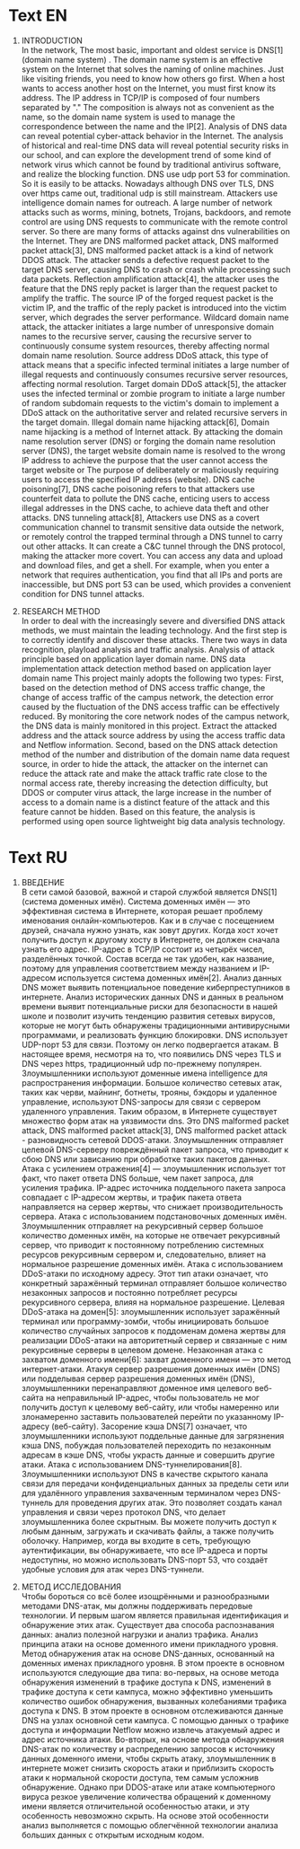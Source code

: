 # Text EN
1. INTRODUCTION<br>
In the network, The most basic, important and oldest service is DNS[1] (domain name system) . The
domain name system is an effective system on the Internet that solves the naming of online machines.
Just like visiting friends, you need to know how others go first. When a host wants to access another
host on the Internet, you must first know its address. The IP address in TCP/IP is composed of four
numbers separated by "." The composition is always not as convenient as the name, so the domain
name system is used to manage the correspondence between the name and the IP[2]. Analysis of DNS
data can reveal potential cyber-attack behavior in the Internet. The analysis of historical and real-time
DNS data will reveal potential security risks in our school, and can explore the development trend of
some kind of network virus which cannot be found by traditional antivirus software, and realize the
blocking function.
DNS use udp port 53 for commination. So it is easily to be attacks. Nowadays although DNS over
TLS, DNS over https came out, traditional udp is still mainstream. Attackers use intelligence domain
names for outreach. A large number of network attacks such as worms, mining, botnets, Trojans,
backdoors, and remote control are using DNS requests to communicate with the remote control server.
So there are many forms of attacks against dns vulnerabilities on the Internet. They are DNS malformed
packet attack,
DNS malformed packet attack[3], DNS malformed packet attack is a kind of network DDOS attack.
The attacker sends a defective request packet to the target DNS server, causing DNS to crash or crash
while processing such data packets.
Reflection amplification attack[4], the attacker uses the feature that the DNS reply packet is larger
than the request packet to amplify the traffic. The source IP of the forged request packet is the victim IP,
and the traffic of the reply packet is introduced into the victim server, which degrades the server
performance.
Wildcard domain name attack, the attacker initiates a large number of unresponsive domain names
to the recursive server, causing the recursive server to continuously consume system resources, thereby
affecting normal domain name resolution.
Source address DDoS attack, this type of attack means that a specific infected terminal initiates a
large number of illegal requests and continuously consumes recursive server resources, affecting
normal resolution.
Target domain DDoS attack[5], the attacker uses the infected terminal or zombie program to initiate a
large number of random subdomain requests to the victim's domain to implement a DDoS attack on the
authoritative server and related recursive servers in the target domain.
Illegal domain name hijacking attack[6], Domain name hijacking is a method of Internet attack. By
attacking the domain name resolution server (DNS) or forging the domain name resolution server
(DNS), the target website domain name is resolved to the wrong IP address to achieve the purpose that
the user cannot access the target website or The purpose of deliberately or maliciously requiring users
to access the specified IP address (website).
DNS cache poisoning[7], DNS cache poisoning refers to that attackers use counterfeit data to pollute
the DNS cache, enticing users to access illegal addresses in the DNS cache, to achieve data theft and
other attacks.
DNS tunneling attack[8], Attackers use DNS as a covert communication channel to transmit sensitive
data outside the network, or remotely control the trapped terminal through a DNS tunnel to carry out
other attacks. It can create a C&C tunnel through the DNS protocol, making the attacker more covert.
You can access any data and upload and download files, and get a shell. For example, when you enter a
network that requires authentication, you find that all IPs and ports are inaccessible, but DNS port 53
can be used, which provides a convenient condition for DNS tunnel attacks.

2. RESEARCH METHOD<br>
In order to deal with the increasingly severe and diversified DNS attack methods, we must maintain the
leading technology. And the first step is to correctly identify and discover these attacks. There two
ways in data recognition, playload analysis and traffic analysis.
Analysis of attack principle based on application layer domain name. DNS data implementation
attack detection method based on application layer domain name This project mainly adopts the
following two types: First, based on the detection method of DNS access traffic change, the change of
access traffic of the campus network, the detection error caused by the fluctuation of the DNS access
traffic can be effectively reduced. By monitoring the core network nodes of the campus network, the
DNS data is mainly monitored in this project. Extract the attacked address and the attack source address
by using the access traffic data and Netflow information. Second, based on the DNS attack detection
method of the number and distribution of the domain name data request source, in order to hide the
attack, the attacker on the internet can reduce the attack rate and make the attack traffic rate close to the
normal access rate, thereby increasing the detection difficulty, but DDOS or computer virus attack, the
large increase in the number of access to a domain name is a distinct feature of the attack and this
feature cannot be hidden. Based on this feature, the analysis is performed using open source lightweight
big data analysis technology. 


# Text RU
1. ВВЕДЕНИЕ<br>
В сети самой базовой, важной и старой службой является DNS[1] (система доменных имён). Система доменных имён — это эффективная система в Интернете, которая решает проблему именования онлайн-компьютеров. Как и в случае с посещением друзей, сначала нужно узнать, как зовут других. Когда хост хочет получить доступ к другому хосту в Интернете, он должен сначала узнать его адрес. IP-адрес в TCP/IP состоит из четырёх чисел, разделённых точкой. Состав всегда не так удобен, как название, поэтому для управления соответствием между названием и IP-адресом используется система доменных имён[2]. Анализ данных DNS может выявить потенциальное поведение киберпреступников в интернете. Анализ исторических данных DNS и данных в реальном времени выявит потенциальные риски для безопасности в нашей школе и позволит изучить тенденцию развития сетевых вирусов, которые не могут быть обнаружены традиционными антивирусными программами, и реализовать функцию блокировки. DNS использует UDP-порт 53 для связи. Поэтому он легко подвергается атакам. В настоящее время, несмотря на то, что появились DNS через TLS и DNS через https, традиционный udp по-прежнему популярен. Злоумышленники используют доменные имена intelligence для распространения информации. Большое количество сетевых атак, таких как черви, майнинг, ботнеты, трояны, бэкдоры и удаленное управление, используют DNS-запросы для связи с сервером удаленного управления. Таким образом, в Интернете существует множество форм атак на уязвимости dns. Это DNS malformed packet attack, DNS malformed packet attack[3], DNS malformed packet attack - разновидность сетевой DDOS-атаки. Злоумышленник отправляет целевой DNS-серверу повреждённый пакет запроса, что приводит к сбою DNS или зависанию при обработке таких пакетов данных. Атака с усилением отражения[4] — злоумышленник использует тот факт, что пакет ответа DNS больше, чем пакет запроса, для усиления трафика. IP-адрес источника поддельного пакета запроса совпадает с IP-адресом жертвы, и трафик пакета ответа направляется на сервер жертвы, что снижает производительность сервера. Атака с использованием подстановочных доменных имён. Злоумышленник отправляет на рекурсивный сервер большое количество доменных имён, на которые не отвечает рекурсивный сервер, что приводит к постоянному потреблению системных ресурсов рекурсивным сервером и, следовательно, влияет на нормальное разрешение доменных имён. Атака с использованием DDoS-атаки по исходному адресу. Этот тип атаки означает, что конкретный заражённый терминал отправляет большое количество незаконных запросов и постоянно потребляет ресурсы рекурсивного сервера, влияя на нормальное разрешение. Целевая DDoS-атака на домен[5]: злоумышленник использует заражённый терминал или программу-зомби, чтобы инициировать большое количество случайных запросов к поддоменам домена жертвы для реализации DDoS-атаки на авторитетный сервер и связанные с ним рекурсивные серверы в целевом домене. Незаконная атака с захватом доменного имени[6]: захват доменного имени — это метод интернет-атаки. Атакуя сервер разрешения доменных имён (DNS) или подделывая сервер разрешения доменных имён (DNS), злоумышленники перенаправляют доменное имя целевого веб-сайта на неправильный IP-адрес, чтобы пользователь не мог получить доступ к целевому веб-сайту, или чтобы намеренно или злонамеренно заставить пользователей перейти по указанному IP-адресу (веб-сайту). Засорение кэша DNS[7] означает, что злоумышленники используют поддельные данные для загрязнения кэша DNS, побуждая пользователей переходить по незаконным адресам в кэше DNS, чтобы украсть данные и совершить другие атаки. Атака с использованием DNS-туннелирования[8]. Злоумышленники используют DNS в качестве скрытого канала связи для передачи конфиденциальных данных за пределы сети или для удалённого управления захваченным терминалом через DNS-туннель для проведения других атак. Это позволяет создать канал управления и связи через протокол DNS, что делает злоумышленника более скрытным. Вы можете получить доступ к любым данным, загружать и скачивать файлы, а также получить оболочку. Например, когда вы входите в сеть, требующую аутентификации, вы обнаруживаете, что все IP-адреса и порты недоступны, но можно использовать DNS-порт 53, что создаёт удобные условия для атак через DNS-туннели. 

2. МЕТОД ИССЛЕДОВАНИЯ<br>
Чтобы бороться со всё более изощрёнными и разнообразными методами DNS-атак, мы должны поддерживать передовые технологии.  И первым шагом является правильная идентификация и обнаружение этих атак.  Существует два способа распознавания данных: анализ полезной нагрузки и анализ трафика.  Анализ принципа атаки на основе доменного имени прикладного уровня. Метод обнаружения атак на основе DNS-данных, основанный на доменных именах прикладного уровня. В этом проекте в основном используются следующие два типа: во-первых, на основе метода обнаружения изменений в трафике доступа к DNS, изменений в трафике доступа к сети кампуса, можно эффективно уменьшить количество ошибок обнаружения, вызванных колебаниями трафика доступа к DNS. В этом проекте в основном отслеживаются данные DNS на узлах основной сети кампуса. С помощью данных о трафике доступа и информации Netflow можно извлечь атакуемый адрес и адрес источника атаки. Во-вторых, на основе метода обнаружения DNS-атак по количеству и распределению запросов к источнику данных доменного имени, чтобы скрыть атаку, злоумышленник в интернете может снизить скорость атаки и приблизить скорость атаки к нормальной скорости доступа, тем самым усложнив обнаружение. Однако при DDOS-атаке или атаке компьютерного вируса резкое увеличение количества обращений к доменному имени является отличительной особенностью атаки, и эту особенность невозможно скрыть. На основе этой особенности анализ выполняется с помощью облегчённой технологии анализа больших данных с открытым исходным кодом.
